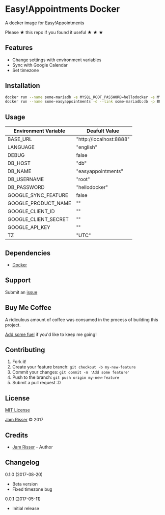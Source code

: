 # Easy!Appointments Docker

A docker image for Easy!Appointments

Please &#9733; this repo if you found it useful &#9733; &#9733; &#9733;


## Features

* Change settings with environment variables
* Sync with Google Calendar
* Set timezone


## Installation

```sh
docker run --name some-mariadb -e MYSQL_ROOT_PASSWORD=hellodocker -e MYSQL_DATABASE=easyappointments mariadb:latest
docker run --name some-easyappointments -d --link some-mariadb:db -p 8888:8888 jamrizzi/easyappointments:latest
```

## Usage

| Environment Variable | Deafult Value           |
| -------------------- | ----------------------- |
| BASE_URL             | "http://localhost:8888" |
| LANGUAGE             | "english"               |
| DEBUG                | false                   |
| DB_HOST              | "db"                    |
| DB_NAME              | "easyappointments"      |
| DB_USERNAME          | "root"                  |
| DB_PASSWORD          | "hellodocker"           |
| GOOGLE_SYNC_FEATURE  | false                   |
| GOOGLE_PRODUCT_NAME  | ""                      |
| GOOGLE_CLIENT_ID     | ""                      |
| GOOGLE_CLIENT_SECRET | ""                      |
| GOOGLE_API_KEY       | ""                      |
| TZ                   | "UTC"                   |


## Dependencies

* [Docker](https://www.docker.com/)


## Support

Submit an [issue](https://github.com/jamrizzi/easyappointments-docker/issues/new)


## Buy Me Coffee

A ridiculous amount of coffee was consumed in the process of building this project.

[Add some fuel](https://pay.jamrizzi.com) if you'd like to keep me going!


## Contributing

1. Fork it!
2. Create your feature branch: `git checkout -b my-new-feature`
3. Commit your changes: `git commit -m 'Add some feature'`
4. Push to the branch: `git push origin my-new-feature`
5. Submit a pull request :D


## License

[MIT License](https://github.com/jamrizzi/easyappointments-docker/blob/master/LICENSE)

[Jam Risser](https://jamrizzi.com) &copy; 2017


## Credits

* [Jam Risser](https://jamrizzi.com) - Author


## Changelog

0.1.0 (2017-08-20)
* Beta version
* Fixed timezone bug

0.0.1 (2017-05-11)
* Initial release
